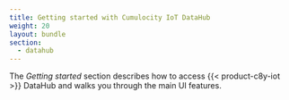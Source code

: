 ```yaml
---
title: Getting started with Cumulocity IoT DataHub
weight: 20
layout: bundle
section:
  - datahub
---
```


The _Getting started_ section describes how to access {{< product-c8y-iot >}} DataHub and walks you through the main UI features.
